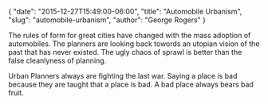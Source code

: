 { "date": "2015-12-27T15:49:00-06:00", "title": "Automobile Urbanism", "slug": "automobile-urbanism", "author": "George Rogers" }

The rules of form for great cities have changed with the mass adoption of automobiles.
The planners are looking back towords an utopian vision of the past that has never existed.
The ugly chaos of sprawl is better than the false cleanlyness of planning.

Urban Planners always are fighting the last war.
Saying a place is bad because they are taught that a place is bad.
A bad place always bears bad fruit.
